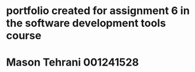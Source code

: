 # portfolio created for assignment 6 in the software development tools course

# Mason Tehrani 001241528

